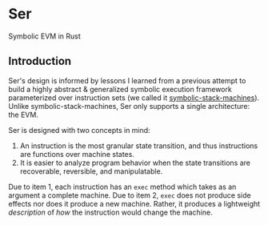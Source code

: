 # Ser

Symbolic EVM in Rust


## Introduction
Ser's design is informed by lessons I learned from a previous attempt to build a highly abstract & generalized symbolic execution framework parameterized over instruction sets (we called it [symbolic-stack-machines](https://github.com/WilfredTA/symbolic-stack-machines)). Unlike symbolic-stack-machines, Ser only supports a single architecture: the EVM.
 

Ser is designed with two concepts in mind:
1. An instruction is the most granular state transition, and thus instructions are functions over machine states.
2. It is easier to analyze program behavior when the state transitions are recoverable, reversible, and manipulatable.

Due to item 1, each instruction has an `exec` method which takes as an argument a complete machine. Due to item 2, `exec` does not produce side effects nor does it produce a new machine. Rather, it produces a lightweight *description* of *how* the instruction would change the machine.